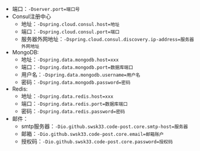 - 端口：`-Dserver.port=端口号`
- Consul注册中心
	- 地址：`-Dspring.cloud.consul.host=地址`
	- 端口：`-Dspring.cloud.consul.port=端口`
	- 服务器外网地址：`-Dspring.cloud.consul.discovery.ip-address=服务器外网地址`
- MongoDB:
	- 地址：`-Dspring.data.mongodb.host=xxx`
	- 端口：`-Dspring.data.mongodb.port=数据库端口`
	- 用户名：`-Dspring.data.mongodb.username=用户名`
	- 密码：`-Dspring.data.mongodb.password=密码`
- Redis:
	- 地址：`-Dspring.data.redis.host=xxx`
	- 端口：`-Dspring.data.redis.port=数据库端口`
	- 密码：`-Dspring.data.redis.password=密码`
- 邮件：
	- smtp服务器：`-Dio.github.swsk33.code-post.core.smtp-host=服务器`
	- 邮箱：`-Dio.github.swsk33.code-post.core.email=邮箱账户`
	- 授权码：`-Dio.github.swsk33.code-post.core.password=授权码`